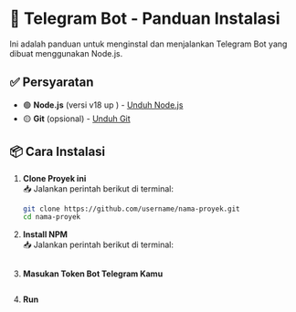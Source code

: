 # 🤖 Telegram Bot - Panduan Instalasi

Ini adalah panduan untuk menginstal dan menjalankan Telegram Bot yang dibuat menggunakan Node.js.

## ✅ Persyaratan
- 🟢 **Node.js** (versi v18 up ) - [Unduh Node.js](https://nodejs.org/)
- 🟡 **Git** (opsional) - [Unduh Git](https://git-scm.com/)

## 📦 Cara Instalasi
1. **Clone Proyek ini**  
   📥 Jalankan perintah berikut di terminal:
   
   ```bash
   git clone https://github.com/username/nama-proyek.git
   cd nama-proyek
2. **Install NPM**  
   📥 Jalankan perintah berikut di terminal:
   
   ```npm install
3. **Masukan Token Bot Telegram Kamu** 
   ```BOT_TOKEN=YourTelegramBotToken
4. **Run**
    ```npm run bot

